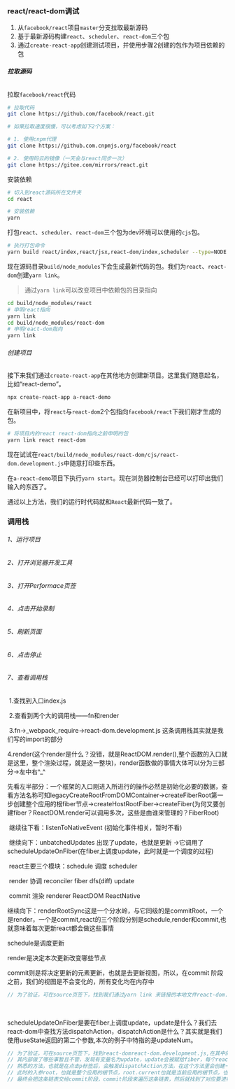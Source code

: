 ### **react/react-dom调试**

1. 从`facebook/react`项目`master`分支拉取最新源码
2. 基于最新源码构建`react`、`scheduler`、`react-dom`三个包
3. 通过`create-react-app`创建测试项目，并使用步骤2创建的包作为项目依赖的包

###### **拉取源码**

拉取`facebook/react`代码

```sh
# 拉取代码
git clone https://github.com/facebook/react.git

# 如果拉取速度很慢，可以考虑如下2个方案：

# 1. 使用cnpm代理
git clone https://github.com.cnpmjs.org/facebook/react

# 2. 使用码云的镜像（一天会与react同步一次）
git clone https://gitee.com/mirrors/react.git
```

安装依赖

```sh
# 切入到react源码所在文件夹
cd react

# 安装依赖
yarn
```

打包`react`、`scheduler`、`react-dom`三个包为dev环境可以使用的`cjs`包。

```sh
# 执行打包命令
yarn build react/index,react/jsx,react-dom/index,scheduler --type=NODE
```

现在源码目录`build/node_modules`下会生成最新代码的包。我们为`react`、`react-dom`创建`yarn link`。

> 通过`yarn link`可以改变项目中依赖包的目录指向

```sh
cd build/node_modules/react
# 申明react指向
yarn link
cd build/node_modules/react-dom
# 申明react-dom指向
yarn link
```

###### 创建项目

接下来我们通过`create-react-app`在其他地方创建新项目。这里我们随意起名，比如“react-demo”。

```sh
npx create-react-app a-react-demo
```

在新项目中，将`react`与`react-dom`2个包指向`facebook/react`下我们刚才生成的包。

```sh
# 将项目内的react react-dom指向之前申明的包
yarn link react react-dom
```

现在试试在`react/build/node_modules/react-dom/cjs/react-dom.development.js`中随意打印些东西。

在`a-react-demo`项目下执行`yarn start`。现在浏览器控制台已经可以打印出我们输入的东西了。

通过以上方法，我们的运行时代码就和`React`最新代码一致了。



### **调用栈**



###### 1、运行项目

###### 2、打开浏览器开发工具

###### 3、打开Performace页签

###### 4、点击开始录制

###### 5、刷新页面

###### 6、点击停止

###### 7、查看调用栈

​	1.查找到入口index.js

​	2.查看到两个大的调用栈——fn和render

​	3.fn→_webpack_require→react-dom.development.js  这条调用栈其实就是我们写的import的部分

​	4.render(这个render是什么？没错，就是ReactDOM.render(),整个函数的入口就是这里，整个渲染过程，就是这一整块)，render函数做的事情大体可以分为三部分→左中右^_^

​		先看左半部分：一个框架的入口刚进入所进行的操作必然是初始化必要的数据，查看方法名称可知legacyCreateRootFromDOMContainer→createFiberRoot第一步创建整个应用的根fiber节点→createHostRootFiber→createFiber(为何又要创建fiber？ReactDOM.render可以调用多次，这些是由谁来管理的？FiberRoot)

​		继续往下看：listenToNativeEvent (初始化事件相关，暂时不看)

​		继续向下：unbatchedUpdates 出现了update，也就是更新  →它调用了scheduleUpdateOnFiber(在fiber上调度update，此时就是一个调度的过程)

​			react主要三个模块：schedule 调度	scheduler 

​													render  协调 	  reconciler	fiber dfs(diff) update

​													commit 渲染	 renderer  ReactDOM ReactNative

​	继续向下：renderRootSync这是一个分水岭，与它同级的是commitRoot，一个是render，一个是commit,react的三个阶段分别是schedule,render和commit,也就意味着每次更新react都会做这些事情

schedule是调度更新

render是决定本次更新改变哪些节点

commit则是将决定更新的元素更新，也就是去更新视图，所以，在commit 阶段之前，我们的视图是不会变化的，所有变化均在内存中

```javascript
// 为了验证，可在source页签下，找到我们通过yarn link 来链接的本地文件react-dom.development.js，在其中的commitRoot方法处打断点，然后点击元素，可看到未更新视图
```

​	

​    scheduleUpdateOnFiber是要在fiber上调度update，update是什么？我们去react-dom中查找方法dispatchAction，dispatchAction是什么？其实就是我们使用useState返回的第二个参数,本次的例子中特指的是updateNum。

```javascript
// 为了验证，可在source页签下，找到react-domreact-dom.development.js,在其中的dispatchAction中打断点，点击元素触发视图更新时，命中断点，然后在call Stack中找到上层函数，它就是increment作用域中的updateNum方法，所以updateNum内部其实调用的就是dispatchAction。
// 其内部做了哪些事暂且不管，发现有变量名为update，update会被赋给fiber，每个reactElement都会对应一个fiber，这个fiber对应的就是App,这个函数最终调用的是哪个方法呢？17163行，var root = scheduleUpdateOnFiber(fiber, lane, eventTime);
// 熟悉的方法，也就是在点击p标签后，会触发dispatchAction方法，在这个方法里会创建一个update，然后赋给fiber，并最终调用scheduleUpdateOnFiber来调度这次更新。当进入调度时，会和其他需要更新的内容对比一下优先级，看谁优先级高，谁会先进入render阶段。然后一通骚操作(指dfs)之后， 就进入了commitRoot方法,
// 此时的入参root，也就是整个应用的根节点，root.current也就是当前应用的根节点，也就是我们ReactDOM.render的根节点，在这个root.current上有个属性firstEffect，这个firstEffect就是本次更新需要执行DOM操作的节点有哪些，这是一个链表，这个节点有个属性叫做nextEffect会指向下一个需要更新的节点。
// 最终会把这条链表交给commit阶段，commit阶段来遍历这条链表，然后就找到了对应要进行的哪些DOM操作，然后就可以执行了。然后我们就可以看到视图上的更新。

```





